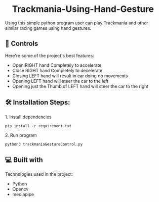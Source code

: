 <h1 align="center" id="title">Trackmania-Using-Hand-Gesture</h1>

<p id="description">Using this simple python program user can play Trackmania and other similar racing games using hand gestures.</p>

  
  
<h2>🧐 Controls</h2>

Here're some of the project's best features:

*   Open RIGHT hand Completely to accelerate 
*   Close RIGHT hand Completely to decelerate 
*   Closing LEFT hand will result in car doing no movements 
*   Opening LEFT hand will steer the car to the left 
*   Opening just the Thumb of LEFT hand will steer the car to the right

<h2>🛠️ Installation Steps:</h2>

<p>1. Install dependencies</p>

```
pip install -r requirement.txt
```

<p>2. Run program</p>

```
python3 trackmaniaGestureControl.py
```

  
  
<h2>💻 Built with</h2>

Technologies used in the project:

*   Python
*   Opencv
*   mediapipe
